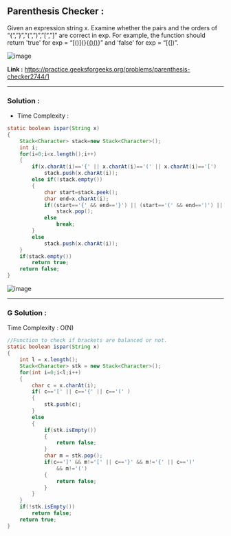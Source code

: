 ## Parenthesis Checker :

Given an expression string x. Examine whether the pairs and the orders of “{“,”}”,”(“,”)”,”[“,”]” are correct in exp.
For example, the function should return 'true' for exp = “[()]{}{[()()]()}” and 'false' for exp = “[(])”.

![image](https://user-images.githubusercontent.com/23376002/158062138-dc639ba5-d4a5-4bcd-a815-d2bf198d1417.png)

**Link :** https://practice.geeksforgeeks.org/problems/parenthesis-checker2744/1


---------------------------------------------------------------------------------------------------------------------------------------------


### Solution :

- Time Complexity :


```java
static boolean ispar(String x)
{
    Stack<Character> stack=new Stack<Character>();
    int i;
    for(i=0;i<x.length();i++)
    {
        if(x.charAt(i)=='{' || x.charAt(i)=='(' || x.charAt(i)=='[')
            stack.push(x.charAt(i));
        else if(!stack.empty())
        {
            char start=stack.peek();
            char end=x.charAt(i);
            if((start=='{' && end=='}') || (start=='(' && end==')') || (start=='[' && end==']'))
                stack.pop();
            else 
                break;
        }
        else
            stack.push(x.charAt(i));
    }
    if(stack.empty())
        return true;
    return false;
}
```

![image](https://user-images.githubusercontent.com/23376002/210174848-21a9be1b-ceab-4e54-9735-f98de54fe5ae.png)


---------------------------------------------------------------------------------------------------------------------------------------------


### G Solution :

Time Complexity : O(N)


```java
//Function to check if brackets are balanced or not.
static boolean ispar(String x)
{
    int l = x.length();
    Stack<Character> stk = new Stack<Character>();
    for(int i=0;i<l;i++)
    {
        char c = x.charAt(i);
        if( c=='[' || c=='{' || c=='(' )
        {
            stk.push(c);
        }
        else
        {
            if(stk.isEmpty())
            {
                return false;
            }
            char m = stk.pop();
            if(c==']' && m!='[' || c=='}' && m!='{' || c==')' 
                && m!='(')
            {
                return false;
            }
        }
    }
    if(!stk.isEmpty())
        return false;
    return true;
}
```

